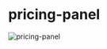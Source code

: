 # pricing-panel
![pricing-panel](https://user-images.githubusercontent.com/77929029/132959444-9bb04441-b172-42d3-8034-a4be2a19e326.JPG)

